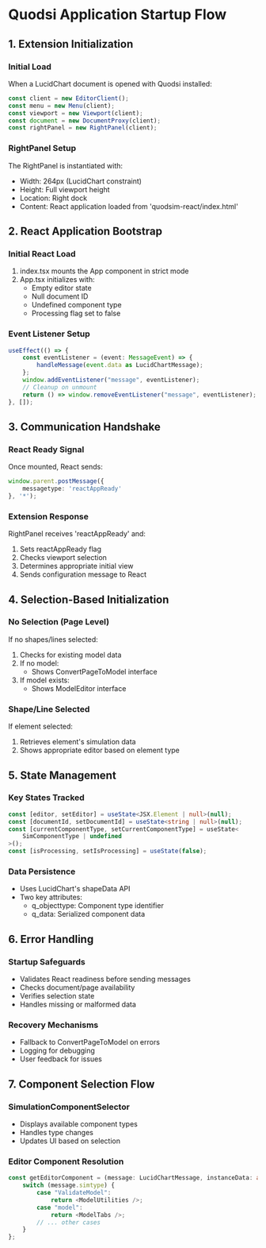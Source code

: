 # Quodsi Application Startup Flow

## 1. Extension Initialization

### Initial Load
When a LucidChart document is opened with Quodsi installed:
```typescript
const client = new EditorClient();
const menu = new Menu(client);
const viewport = new Viewport(client);
const document = new DocumentProxy(client);
const rightPanel = new RightPanel(client);
```

### RightPanel Setup
The RightPanel is instantiated with:
- Width: 264px (LucidChart constraint)
- Height: Full viewport height
- Location: Right dock
- Content: React application loaded from 'quodsim-react/index.html'

## 2. React Application Bootstrap

### Initial React Load
1. index.tsx mounts the App component in strict mode
2. App.tsx initializes with:
   - Empty editor state
   - Null document ID
   - Undefined component type
   - Processing flag set to false

### Event Listener Setup
```typescript
useEffect(() => {
    const eventListener = (event: MessageEvent) => {
        handleMessage(event.data as LucidChartMessage);
    };
    window.addEventListener("message", eventListener);
    // Cleanup on unmount
    return () => window.removeEventListener("message", eventListener);
}, []);
```

## 3. Communication Handshake

### React Ready Signal
Once mounted, React sends:
```typescript
window.parent.postMessage({
    messagetype: 'reactAppReady'
}, '*');
```

### Extension Response
RightPanel receives 'reactAppReady' and:
1. Sets reactAppReady flag
2. Checks viewport selection
3. Determines appropriate initial view
4. Sends configuration message to React

## 4. Selection-Based Initialization

### No Selection (Page Level)
If no shapes/lines selected:
1. Checks for existing model data
2. If no model:
   - Shows ConvertPageToModel interface
3. If model exists:
   - Shows ModelEditor interface

### Shape/Line Selected
If element selected:
1. Retrieves element's simulation data
2. Shows appropriate editor based on element type

## 5. State Management

### Key States Tracked
```typescript
const [editor, setEditor] = useState<JSX.Element | null>(null);
const [documentId, setDocumentId] = useState<string | null>(null);
const [currentComponentType, setCurrentComponentType] = useState<
    SimComponentType | undefined
>();
const [isProcessing, setIsProcessing] = useState(false);
```

### Data Persistence
- Uses LucidChart's shapeData API
- Two key attributes:
  - q_objecttype: Component type identifier
  - q_data: Serialized component data

## 6. Error Handling

### Startup Safeguards
- Validates React readiness before sending messages
- Checks document/page availability
- Verifies selection state
- Handles missing or malformed data

### Recovery Mechanisms
- Fallback to ConvertPageToModel on errors
- Logging for debugging
- User feedback for issues

## 7. Component Selection Flow

### SimulationComponentSelector
- Displays available component types
- Handles type changes
- Updates UI based on selection

### Editor Component Resolution
```typescript
const getEditorComponent = (message: LucidChartMessage, instanceData: any) => {
    switch (message.simtype) {
        case "ValidateModel":
            return <ModelUtilities />;
        case "model":
            return <ModelTabs />;
        // ... other cases
    }
};
```
